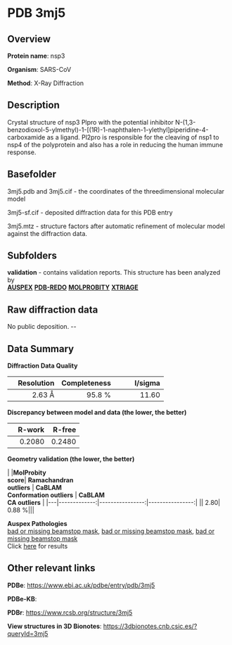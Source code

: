 # PDB 3mj5

## Overview

**Protein name**: nsp3

**Organism**: SARS-CoV

**Method**: X-Ray Diffraction

## Description

Crystal structure of nsp3 Plpro with the potential inhibitor N-(1,3-benzodioxol-5-ylmethyl)-1-[(1R)-1-naphthalen-1-ylethyl]piperidine-4-carboxamide as a ligand. Pl2pro is responsible for the cleaving of nsp1 to nsp4 of the polyprotein and also has a role in reducing the human immune response.

## Basefolder

3mj5.pdb and 3mj5.cif - the coordinates of the threedimensional molecular model

3mj5-sf.cif - deposited diffraction data for this PDB entry

3mj5.mtz - structure factors after automatic refinement of molecular model against the diffraction data.

## Subfolders





**validation** - contains validation reports. This structure has been analyzed by <br>[**AUSPEX**](https://github.com/thorn-lab/coronavirus_structural_task_force/tree/master/pdb/nsp3/SARS-CoV/3mj5/validation/auspex) [**PDB-REDO**](https://github.com/thorn-lab/coronavirus_structural_task_force/tree/master/pdb/nsp3/SARS-CoV/3mj5/validation/pdb-redo) [**MOLPROBITY**](https://github.com/thorn-lab/coronavirus_structural_task_force/tree/master/pdb/nsp3/SARS-CoV/3mj5/validation/molprobity) [**XTRIAGE**](https://github.com/thorn-lab/coronavirus_structural_task_force/blob/master/pdb/nsp3/SARS-CoV/3mj5/validation/Xtriage_output.log)   



## Raw diffraction data

No public deposition. --<br> 

## Data Summary
**Diffraction Data Quality**

|   | Resolution | Completeness| I/sigma |
|---|-------------:|----------------:|--------------:|
|   |2.63 Å|95.8  %|<img width=50/>11.60|

**Discrepancy between model and data (the lower, the better)**

|   | **R-work**| **R-free**   
|---|-------------:|----------------:|           
||  0.2080|  0.2480|

**Geometry validation (the lower, the better)**

|   |**MolProbity<br>score**| **Ramachandran<br>outliers** | **CaBLAM<br>Conformation outliers** | **CaBLAM<br>CA outliers** |
|---|-------------:|----------------:|----------------:|
||  2.80|  0.88 %|||

**Auspex Pathologies**<br> [bad or missing beamstop mask](https://www.auspex.de/pathol/#2), [bad or missing beamstop mask](https://www.auspex.de/pathol/#2), [bad or missing beamstop mask](https://www.auspex.de/pathol/#2)<br>Click [here](https://github.com/thorn-lab/coronavirus_structural_task_force/blob/master/pdb/nsp3/SARS-CoV/3mj5/validation/auspex/3mj5_auspex_comments.txt)  for results

 



## Other relevant links 
**PDBe**:  https://www.ebi.ac.uk/pdbe/entry/pdb/3mj5

**PDBe-KB**:  
 
**PDBr**: https://www.rcsb.org/structure/3mj5 

**View structures in 3D Bionotes**: https://3dbionotes.cnb.csic.es/?queryId=3mj5

